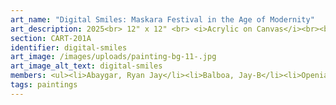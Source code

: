 ```yaml
---
art_name: "Digital Smiles: Maskara Festival in the Age of Modernity"
art_description: 2025<br> 12" x 12" <br> <i>Acrylic on Canvas</i><br><br>Digital Smiles Maskara Festival in the Age of Innovation This artwork reimagines the vibrant spirit of the Maskara Festival by fusing its iconic, colorful masks and jubilant street scenes with elements of modern technology. The traditional smiling faces-symbols of resilience and hope from Bacolod’s City of Smiles-are intertwined with digital motifs LED-lit patterns, augmented reality overlays, and sleek, futuristic materials. Neon hues and interactive displays evoke the festival’s energy, while hints of virtual connectivity and wearable tech reflect how technology now amplifies cultural celebrations, the globe hologram also symbolizes the world's fast innovation with technology, making them more immersive and accessible to a global audience. This fusion honors the festival’s heritage while embracing innovation, illustrating how tradition and technology can coexist to create new forms of artistic expression and community connection.
section: CART-201A
identifier: digital-smiles
art_image: /images/uploads/painting-bg-11-.jpg
art_image_alt_text: digital-smiles
members: <ul><li>Abaygar, Ryan Jay</li><li>Balboa, Jay-B</li><li>Openiano, Kyle Miguel</li><li>Panisa, Derick</li><li>Madayag, Mark Rayhan</li><li>Taracatac, Marc Angelo</li><li>Guererro, Miguel</li></ul>
tags: paintings
---
```

